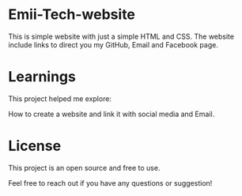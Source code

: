 # Emii-Tech-website
This is simple website with just a simple HTML and CSS. The website include links to direct you my GitHub, Email and Facebook page.

# Learnings
This project helped me explore:

  How to create a website and link it with social media and Email.

# License
This project is an open source and free to use.

Feel free to reach out if you have any questions or suggestion!
